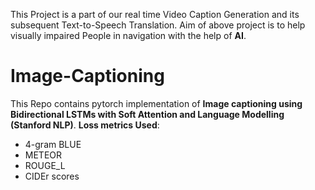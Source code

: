 This Project is a part of our real time Video Caption Generation and its subsequent Text-to-Speech Translation. 
Aim of above project is to help visually impaired People in navigation with the help of __AI__.
# Image-Captioning
This Repo contains pytorch implementation of __Image captioning using Bidirectional LSTMs with Soft Attention and Language Modelling (Stanford NLP)__.
__Loss metrics Used__: 
* 4-gram BLUE 
* METEOR
* ROUGE_L
* CIDEr  scores 
